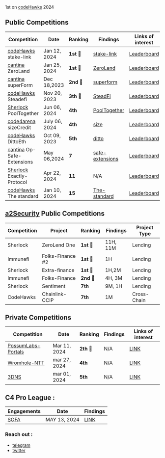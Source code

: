 1st on [codeHawks](https://www.codehawks.com/leaderboard) 2024
## Public Competitions

| Competition          | Date          | Ranking | Findings                                           | Links of interest                                                                    |
| -------------------- | ------------- | ------- | -------------------------------------------------- | ------------------------------------------------------------------------------------ |
| [codeHawks](https://www.codehawks.com/) stake-link | Jan 12, 2024  | **1st**  🥇    | [stake-link](./public-contests/ElHaj-stakelink.md) | [Leaderboard](https://www.codehawks.com/contests/clqf7mgla0001yeyfah59c674) |
| [cantina](https://cantina.xyz/) ZeroLand | Jan 25, 2024 | **1st** 🥇 | [ZeroLand](./public-contests/ElHaj-ZeroLand.md) | [Leaderboard](https://cantina.xyz/leaderboard/a83eaf73-9cbc-495f-8607-e55d4fdaf407) |
| [cantina](https://cantina.xyz/) superForm    | Dec 18,2023   |   **2nd**  🥈   | [superform](./public-contests/ElHaj-superform.md)  | [Leaderboard](https://cantina.xyz/leaderboard/2cd0b038-3e32-4db6-b488-0f85b6f0e49f) |
| [codeHawks](https://www.codehawks.com/) Steadefi   | Nov 20, 2023  |   **3th** 🥉    | [SteadFi](./public-contests/ELHAJ-SteadeFi.md)     | [Leaderboard](https://www.codehawks.com/contests/clo38mm260001la08daw5cbuf)          |
| [Sherlock](https://audits.sherlock.xyz/contests/247) PoolTogether | Jun 06, 2024 | **4th** |[PoolTogether](https://audits.sherlock.xyz/contests/225/report) |[Leaderboard](https://audits.sherlock.xyz/contests/225/leaderboard) |
| [code4arena](https://code4rena.com/) sizeCredit | July 06, 2024 | **4th** |[size](https://code4rena.com/audits/2024-06-size#top) |[Leaderboard](https://code4rena.com/audits/2024-06-size#top) |
| [codeHawks](https://www.codehawks.com/) DittoEth   | Oct 09, 2023 |  **5th**   | [ditto](./public-contests/ElHaj-DittoETH.md)       | [Leaderboard](https://www.codehawks.com/contests/clm871gl00001mp081mzjdlwc)          |
| [cantina](https://cantina.xyz/) Op-Safe-Extensions  | May 06,2024  |**7** |[safe-extensions](https://github.com/ethereum-optimism/optimism/blob/develop/docs/security-reviews/2024_05_SafeLivenessExtensions-Cantina.pdf)  |[Leaderboard](https://cantina.xyz/leaderboard/d47f8096-8858-437d-a9f5-2fe85ac9b95e)|
| [Sherlock](https://audits.sherlock.xyz/contests/247) Exactly-Protocol | Apr 22, 2024 | **11** | N/A |[Leaderboard](https://audits.sherlock.xyz/contests/247/leaderboard) |
| [codeHawks](https://www.codehawks.com/) The standard | Jan 10, 2024| **15** | [The-standard](./public-contests/ElHaj-The-standard.md)|[Leaderboard](https://www.codehawks.com/contests/clql6lvyu0001mnje1xpqcuvl)|


## [a2Security](https://a2sec.io/) Public Competitions

| Competition          | Project       | Ranking | Findings    | Project Type |
| -------------------- | ------------- | ------- | ----------- | ------------ |
| Sherlock            | ZeroLend One  | **1st** 🥇 | 11H, 11M  | Lending      |
| Immunefi            | Folks-Finance #2 | **1st** 🥇 | 1H      | Lending      |
| Sherlock            | Extra-finance |  **1st** 🥇 | 1H,2M    | Lending      |
| Immunefi            | Folks-Finance | **2nd** 🥈 | 4H, 3M    | Lending      |
| Sherlock            | Sentiment     | **7th**    | 9M, 1H    | Lending      |
| CodeHawks           | Chainlink-CCIP| **7th**    | 1M        | Cross-Chain  |

## Private Competitions

| Competition          | Date          | Ranking | Findings                                           | Links of interest                                                                    |
| -------------------- | ------------- | ------- | -------------------------------------------------- | ------------------------------------------------------------------------------------ |
|[PossumLabs-Portals](https://www.possumlabs.io/)   | Mar 11, 2024 | **2th** 🥈| N/A | [LINK](https://github.com/shieldify-security/audits-portfolio/blob/main/reports/PossumLabs-V2-Security-Review.pdf)|
|[Wromhole-NTT](https://wormhole.com/native-token-transfers/)  | mar 27, 2024 | **4th** | N/A |[LINK](https://cantina.xyz/leaderboard)| 
|[3DNS](https://3dns.box/)  | mar 01, 2024 | **5th** | N/A |[LINK](https://cantina.xyz/leaderboard)| 

## C4 Pro League : 
| Engagements          | Date          | Findings                                             |
| -------------------- | ------------- |  --------------------------------------------------  |
|[SOFA](https://www.sofa.org/)  | MAY 13, 2024  |[LINK](https://code4rena.com/reports/2024-05-sofa-pro-league)| 



### Reach out :

- [telegram](https://t.me/elhajin)
- [twitter](https://twitter.com/el_hajin)

